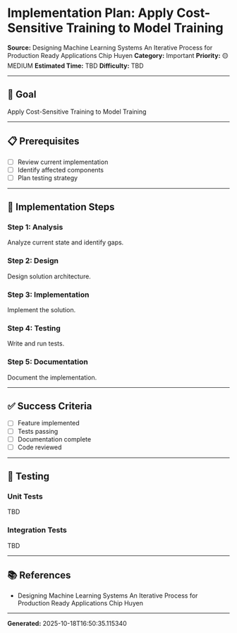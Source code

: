 # Implementation Plan: Apply Cost-Sensitive Training to Model Training

**Source:** Designing Machine Learning Systems An Iterative Process for Production Ready Applications   Chip Huyen
**Category:** Important
**Priority:** 🟡 MEDIUM
**Estimated Time:** TBD
**Difficulty:** TBD

---

## 🎯 Goal

Apply Cost-Sensitive Training to Model Training

---

## 📋 Prerequisites

- [ ] Review current implementation
- [ ] Identify affected components
- [ ] Plan testing strategy

---

## 🔧 Implementation Steps

### Step 1: Analysis

Analyze current state and identify gaps.

### Step 2: Design

Design solution architecture.

### Step 3: Implementation

Implement the solution.

### Step 4: Testing

Write and run tests.

### Step 5: Documentation

Document the implementation.

---

## ✅ Success Criteria

- [ ] Feature implemented
- [ ] Tests passing
- [ ] Documentation complete
- [ ] Code reviewed

---

## 🧪 Testing

### Unit Tests

TBD

### Integration Tests

TBD

---

## 📚 References

- Designing Machine Learning Systems An Iterative Process for Production Ready Applications   Chip Huyen

---

**Generated:** 2025-10-18T16:50:35.115340
